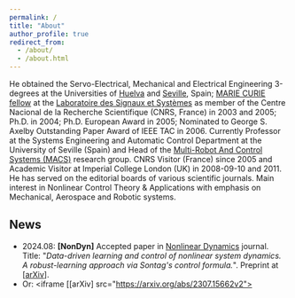 ```yaml
---
permalink: /
title: "About"
author_profile: true
redirect_from: 
  - /about/
  - /about.html
---
```


He obtained the Servo-Electrical, Mechanical and Electrical Engineering 3-degrees at the Universities of [Huelva](https://www.uhu.es/english/) and [Seville](https://www.us.es), Spain; [MARIE CURIE fellow](https://marie-sklodowska-curie-actions.ec.europa.eu) at the [Laboratoire des Signaux et Systèmes](https://l2s.centralesupelec.fr/en/) as member of the Centre Nacional de la Recherche Scientifique (CNRS, France) in 2003 and 2005; Ph.D. in 2004; Ph.D. European Award in 2005; Nominated to George S. Axelby Outstanding Paper Award of IEEE TAC in 2006. Currently Professor at the Systems Engineering and Automatic Control Department at the University of Seville (Spain) and Head of the [Multi-Robot And Control Systems (MACS)](https://investigacion.us.es/sisius/sis_depgrupos.php?ct=&cs=&seltext=TEP-995&selfield=CodPAI) research group. CNRS Visitor (France) since 2005 and Academic Visitor at Imperial College London (UK) in 2008-09-10 and 2011. He has served on the editorial boards of various scientific journals. Main interest in Nonlinear Control Theory & Applications with emphasis on Mechanical, Aerospace and Robotic systems.

## News

- 2024.08: **[NonDyn]** Accepted paper in [Nonlinear Dynamics](https://link.springer.com/journal/11071) journal. Title: "<i>Data-driven learning and control of nonlinear system dynamics. A robust-learning approach via Sontag's control formula.</i>". Preprint at [<i class="ai ai-arxiv ai-fw icon-pad-right"></i>[arXiv](https://arxiv.org/abs/2307.15662v2)].
- Or: <iframe [<i class="ai ai-arxiv ai-fw icon-pad-right"></i>[arXiv] src="https://arxiv.org/abs/2307.15662v2">
  </iframe>
<!-- - 2024.0: **[Preprint]** [[Arxiv](https://arxiv.org/abs/2212.08057)] -->
<!-- Comment -->
